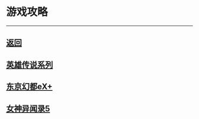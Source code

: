 # 游戏攻略

---
## [返回](/)
## [英雄传说系列](/game/TheLegendOfHeroes/README.md#英雄传说系列)
## [东京幻都eX+](/game/TokyoXanadu/README.md#东京幻都eX+)
## [女神异闻录5](/game/Persona5/README.md#女神异闻录5)